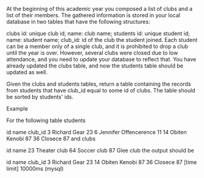 At the beginning of this academic year you composed a list of clubs and a list of their members. The gathered information is stored in your local database in two tables that have the following structures:

clubs
id: unique club id;
name: club name;
students
id: unique student id;
name: student name;
club_id: id of the club the student joined.
Each student can be a member only of a single club, and it is prohibited to drop a club until the year is over. However, several clubs were closed due to low attendance, and you need to update your database to reflect that. You have already updated the clubs table, and now the students table should be updated as well.

Given the clubs and students tables, return a table containing the records from students that have club_id equal to some id of clubs. The table should be sorted by students' ids.

Example

For the following table students

id	name	club_id
3	Richard Gear	23
6	Jennifer Offencerence	11
14	Obiten Kenobi	87
36	Closece	87
and clubs

id	name
23	Theater club
64	Soccer club
87	Glee club
the output should be

id	name	club_id
3	Richard Gear	23
14	Obiten Kenobi	87
36	Closece	87
[time limit] 10000ms (mysql)
